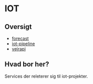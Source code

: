 # IOT

## Oversigt

* [forecast](forecast/README.md)
* [iot-pipeline](iot-pipeline/README.md)
* [vejrapi](vejrapi/readme.md)

## Hvad bor her?

Services der releterer sig til iot-projekter.

